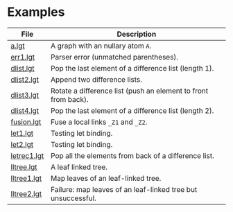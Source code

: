 # Examples

| File                               | Description                                                    |
| ---------------------------------- | -------------------------------------------------------------- |
| [a.lgt](example/a.lgt)             | A graph with an nullary atom `A`.                              |
| [err1.lgt](example/err1.lgt)       | Parser error (unmatched parentheses).                          |
| [dlist.lgt](example/dlist.lgt)     | Pop the last element of a difference list (length 1).          |
| [dlist2.lgt](example/dlist2.lgt)   | Append two difference lists.                                   |
| [dlist3.lgt](example/dlist3.lgt)   | Rotate a difference list (push an element to front from back). |
| [dlist4.lgt](example/dlist4.lgt)   | Pop the last element of a difference list (length 2).          |
| [fusion.lgt](example/fusion.lgt)   | Fuse a local links `_Z1` and `_Z2`.                            |
| [let1.lgt](example/let1.lgt)       | Testing let binding.                                           |
| [let2.lgt](example/let2.lgt)       | Testing let binding.                                           |
| [letrec1.lgt](example/letrec1.lgt) | Pop all the elements from back of a difference list.           |
| [lltree.lgt](example/lltree.lgt)   | A leaf linked tree.                                            |
| [lltree1.lgt](example/lltree1.lgt) | Map leaves of an leaf-linked tree.                             |
| [lltree2.lgt](example/lltree2.lgt) | Failure: map leaves of an leaf-linked tree but unsuccessful.   |
